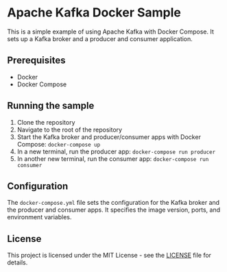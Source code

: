 # Apache Kafka Docker Sample

This is a simple example of using Apache Kafka with Docker Compose. It sets up a Kafka broker and a producer and consumer application.

## Prerequisites

- Docker
- Docker Compose

## Running the sample

1. Clone the repository
2. Navigate to the root of the repository
3. Start the Kafka broker and producer/consumer apps with Docker Compose: `docker-compose up`
4. In a new terminal, run the producer app: `docker-compose run producer`
5. In another new terminal, run the consumer app: `docker-compose run consumer`

## Configuration

The `docker-compose.yml` file sets the configuration for the Kafka broker and the producer and consumer apps. It specifies the image version, ports, and environment variables.

## License

This project is licensed under the MIT License - see the [LICENSE](LICENSE) file for details.
